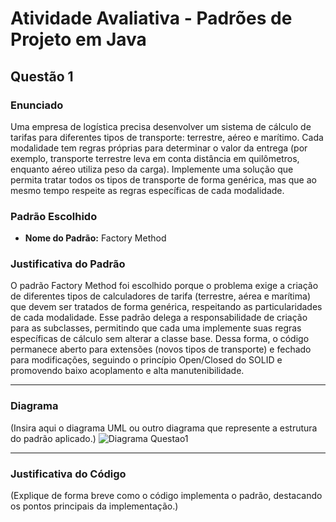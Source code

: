 # Atividade Avaliativa - Padrões de Projeto em Java

## Questão 1

### Enunciado
Uma empresa de logística precisa desenvolver um sistema de cálculo de tarifas para diferentes tipos de transporte: terrestre, aéreo e marítimo.
Cada modalidade tem regras próprias para determinar o valor da entrega (por exemplo, transporte terrestre leva em conta distância em quilômetros, enquanto aéreo utiliza peso da carga).
Implemente uma solução que permita tratar todos os tipos de transporte de forma genérica, mas que ao mesmo tempo respeite as regras específicas de cada modalidade.

### Padrão Escolhido
- **Nome do Padrão:** Factory Method 

### Justificativa do Padrão
O padrão Factory Method foi escolhido porque o problema exige a criação de diferentes tipos de calculadores de tarifa (terrestre, aérea e marítima) que devem ser tratados de forma genérica, respeitando as particularidades de cada modalidade. Esse padrão delega a responsabilidade de criação para as subclasses, permitindo que cada uma implemente suas regras específicas de cálculo sem alterar a classe base. Dessa forma, o código permanece aberto para extensões (novos tipos de transporte) e fechado para modificações, seguindo o princípio Open/Closed do SOLID e promovendo baixo acoplamento e alta manutenibilidade.

---

### Diagrama
(Insira aqui o diagrama UML ou outro diagrama que represente a estrutura do padrão aplicado.)
![Diagrama Questao1]("https://github.com/JoaoPauloClass/AtividadeAvaliativaPadroesDeProjeto/blob/main/Questao%201/img/Factory%20questao1.png")

---

### Justificativa do Código
(Explique de forma breve como o código implementa o padrão, destacando os pontos principais da implementação.)
